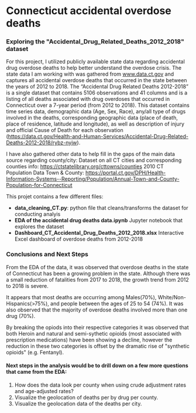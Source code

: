 # Connecticut accidental overdose deaths
### Exploring the "Accidental_Drug_Related_Deaths_2012_2018" dataset

For this project, I utilized publicly available state data regarding accidental drug overdose deaths to help better understand the overdose crisis. The state data I am working with was gathered from www.data.ct.gov and captures all accidental overdose deaths that occurred in the state between the years of 2012 to 2018. The “Accidental Drug Related Deaths 2012-2018” is a single dataset that contains 5106 observations and 41 columns and is a listing of all deaths associated with drug overdoses that occurred in Connecticut over a 7-year period (from 2012 to 2018). This dataset contains time series data, demographic data (Age, Sex, Race), any/all type of drugs involved in the deaths, corresponding geographic data (place of death, place of residence, latitude and longitude), as well as description of injury and official Cause of Death for each observation (https://data.ct.gov/Health-and-Human-Services/Accidental-Drug-Related-Deaths-2012-2018/rybz-nyjw).

I have also gathered other data to help fill in the gaps of the main data source regarding county/city:
  Dataset on all CT cities and corresponding counties info: https://ctstatelibrary.org/cttowns/counties
  2010 CT Population Data Town & County: https://portal.ct.gov/DPH/Health-Information-Systems--Reporting/Population/Annual-Town-and-County-Population-for-Connecticut
  
This projet contains a few different files:
- <b>data_cleaning_CT.py</b>: python file that cleans/transforms the dataset for conducting analyis
- <b>EDA of the accidental drug deaths data.ipynb</b> Jupyter notebook that explores the dataset
- <b>Dashboard_CT_Accidental_Drug_Deaths_2012_2018.xlsx</b> Interactive Excel dashboard of overdose deaths from 2012-2018

### Conclusions and Next Steps
From the EDA of the data, it was observed that overdose deaths in the state of Connecticut has been a growing problem in the state. Although there was a small reduction of fatalities from 2017 to 2018, the growth trend from 2012 to 2018 is severe.

It appears that most deaths are occurring among Males(70%), White/Non-Hispanics(>75%), and people between the ages of 25 to 54 (74%). It was also observed that the majority of overdose deaths involved more than one drug (70%).

By breaking the opiods into their respective categories it was observed that both Heroin and natural and semi-sythetic opioids (most associated with prescription medications) have been showing a decline, however the reduction in these two categories is offset by the dramatic rise of "synthetic opioids" (e.g. Fentanyl).</b>

#### Next steps in the analysis would be to drill down on a few more questions that came from the EDA:
1. How does the data look per county when using crude adjustment rates and age-adjusted rates?
2. Visualize the geolocation of deaths per by drug per county.
3. Visualize the geolocation data of the deaths per city.

